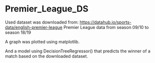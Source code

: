 # Premier_League_DS

Used dataset was downloaded from: https://datahub.io/sports-data/english-premier-league
Premier League data from season 09/10 to season 18/19  

A graph was plotted using matplotlib.


And a model using DecisionTreeRegressor() that predicts the winner of a match based on the downloaded dataset.
